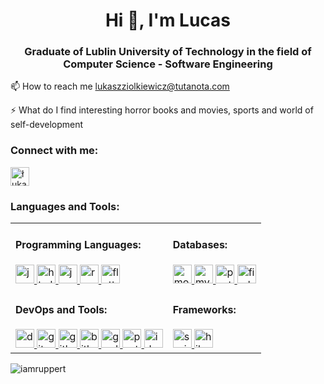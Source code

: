 <h1 align="center">Hi 👋, I'm Lucas</h1>
<h3 align="center">Graduate of Lublin University of Technology in the field of Computer Science - Software Engineering</h3

📫 How to reach me lukaszziolkiewicz@tutanota.com

⚡ What do I find interesting horror books and movies, sports and world of self-development

<h3 align="left">Connect with me:</h3>
<p align="left">
<a href="https://linkedin.com/in/łukasz-ziółkiewicz-23b315238" target="blank"><img align="center" src="https://skillicons.dev/icons?i=linkedin" alt="łukasz-ziółkiewicz-23b315238" height="30" width="30" /></a>
</p>

<h3 align="left">Languages and Tools:</h3>
<table>
  <tr>
    <td>
      <h4>Programming Languages:</h4>
      <a href="https://www.java.com" target="_blank" rel="noreferrer"> <img src="https://skillicons.dev/icons?i=java" alt="java" width="30" height="30" /> </a>
      <a href="https://en.wikipedia.org/wiki/HTML" target="_blank" rel="noreferrer"> <img src="https://skillicons.dev/icons?i=html" alt="html" width="30" height="30" /> </a>
      <a href="https://en.wikipedia.org/wiki/JavaScript" target="_blank" rel="noreferrer"> <img src="https://skillicons.dev/icons?i=js" alt="js" width="30" height="30" /> </a>
      <a href="https://react.dev/" target="_blank" rel="noreferrer"> <img src="https://skillicons.dev/icons?i=react" alt="react" width="30" height="30" /> </a>
      <a href="https://flutter.dev/" target="_blank" rel="noreferrer"> <img src="https://skillicons.dev/icons?i=flutter" alt="flutter" width="30" height="30" /> </a>    
    </td>
    <td>
      <h4>Databases:</h4>
      <a href="https://www.mongodb.com/" target="_blank" rel="noreferrer"> <img src="https://skillicons.dev/icons?i=mongodb" alt="mongodb" width="30" height="30" /> </a>
      <a href="https://www.mysql.com/" target="_blank" rel="noreferrer"> <img src="https://skillicons.dev/icons?i=mysql" alt="mysql" width="30" height="30" /> </a>
      <a href="https://www.postgresql.org" target="_blank" rel="noreferrer"> <img src="https://skillicons.dev/icons?i=postgresql" alt="postgresql" width="30" height="30" /> </a>
      <a href="https://firebase.google.com/" target="_blank" rel="noreferrer"> <img src="https://skillicons.dev/icons?i=firebase" alt="firebase" width="30" height="30" /> </a>
    </td>
  </tr>
  <tr>
    <td>
      <h4>DevOps and Tools:</h4>
      <a href="https://www.docker.com/" target="_blank" rel="noreferrer"> <img src="https://skillicons.dev/icons?i=docker" alt="docker" width="30" height="30" /> </a>
      <a href="https://git-scm.com/" target="_blank" rel="noreferrer"> <img src="https://skillicons.dev/icons?i=git" alt="git" width="30" height="30" /> </a>
      <a href="https://github.com/" target="_blank" rel="noreferrer"> <img src="https://skillicons.dev/icons?i=github" alt="github" width="30" height="30" /> </a>
      <a href="https://bitbucket.org/" target="_blank" rel="noreferrer"> <img src="https://skillicons.dev/icons?i=bitbucket" alt="bitbucket" width="30" height="30" /> </a>
      <a href="https://gradle.org/" target="_blank" rel="noreferrer"> <img src="https://skillicons.dev/icons?i=gradle" alt="gradle" width="30" height="30" /> </a>
      <a href="https://www.postman.com/" target="_blank" rel="noreferrer"> <img src="https://skillicons.dev/icons?i=postman" alt="postman" width="30" height="30" /> </a>
      <a href="https://www.jetbrains.com/idea/" target="_blank" rel="noreferrer"> <img src="https://skillicons.dev/icons?i=idea" alt="idea" width="30" height="30" /> </a>
    </td>
    <td>
      <h4>Frameworks:</h4>
      <a href="https://spring.io/" target="_blank" rel="noreferrer"> <img src="https://skillicons.dev/icons?i=spring" alt="spring" width="30" height="30" /> </a>
      <a href="https://hibernate.org/" target="_blank" rel="noreferrer"> <img src="https://skillicons.dev/icons?i=hibernate" alt="hibernate" width="30" height="30" /> </a>
    </td>
  </tr>
</table>
<p align="left"> <img src="https://komarev.com/ghpvc/?username=iamruppert&label=Profile%20views&color=0e75b6&style=flat" alt="iamruppert" /> </p>

